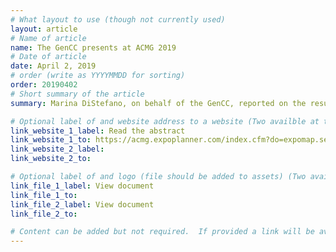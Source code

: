 ```yaml
---
# What layout to use (though not currently used)
layout: article
# Name of article
name: The GenCC presents at ACMG 2019
# Date of article
date: April 2, 2019
# order (write as YYYYMMDD for sorting)
order: 20190402
# Short summary of the article
summary: Marina DiStefano, on behalf of the GenCC, reported on the results of the Delphi survey at the 2019 ACMG Annual Clinical Genetics Meeting in Seattle, Washington on April 3, 2019 during the Laboratory Genetics and Genomics platform session.

# Optional label of and website address to a website (Two availble at the moment)
link_website_1_label: Read the abstract
link_website_1_to: https://acmg.expoplanner.com/index.cfm?do=expomap.sess&event_id=13&session_id=9464
link_website_2_label:
link_website_2_to:

# Optional label of and logo (file should be added to assets) (Two availble at the moment).
link_file_1_label: View document
link_file_1_to:
link_file_2_label: View document
link_file_2_to:

# Content can be added but not required.  If provided a link will be available to the details
---
```

